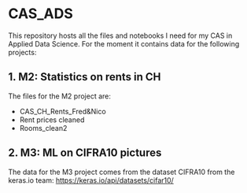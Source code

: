# CAS_ADS
This repository hosts all the files and notebooks I need for my CAS in Applied Data Science.
For the moment it contains data for the following projects:

## 1. M2: Statistics on rents in CH
The files for the M2 project are:
- CAS_CH_Rents_Fred&Nico
- Rent prices cleaned
- Rooms_clean2

## 2. M3: ML on CIFRA10 pictures

The data for the M3 project comes from the dataset CIFRA10 from the keras.io team:
https://keras.io/api/datasets/cifar10/

